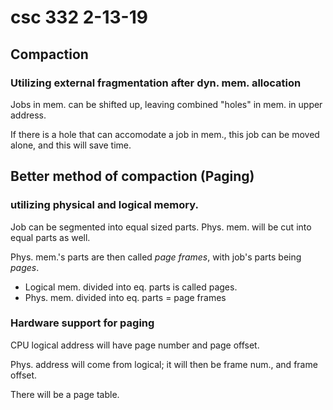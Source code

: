 # csc 332 2-13-19

## Compaction
### Utilizing external fragmentation after dyn. mem. allocation

Jobs in mem. can be shifted up, leaving combined "holes" in mem. in upper address.

If there is a hole that can accomodate a job in mem., this job can be moved alone, and this will save time.

## Better method of compaction (Paging)
### utilizing physical and logical memory.



Job can be segmented into equal sized parts. Phys. mem. will be cut into equal parts as well.

Phys. mem.'s parts are then called *page frames*, with job's parts being *pages*.

- Logical mem. divided into eq. parts is called pages.
- Phys. mem. divided into eq. parts = page frames

### Hardware support for paging
CPU logical address will have page number and page offset.

Phys. address will come from logical; it will then be frame num., and frame offset.

There will be a page table.

